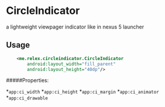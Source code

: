 CircleIndicator
===============
a lightweight viewpager indicator like in nexus 5 launcher 


Usage
--------
```xml
	<me.relex.circleindicator.CircleIndicator
        android:layout_width="fill_parent"
        android:layout_height="40dp"/>
```

#####Properties:

*`app:ci_width`
*`app:ci_height`
*`app:ci_margin`
*`app:ci_animator`
*`app:ci_drawable`



